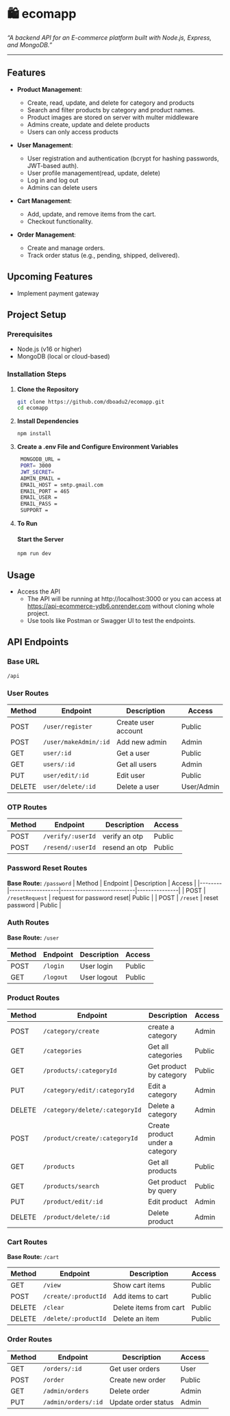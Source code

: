 # 🛍️ ecomapp  
*“A backend API for an E-commerce platform built with Node.js, Express, and MongoDB.”*

---
## Features

- **Product Management**:
  - Create, read, update, and delete for category and products
  - Search and filter products by category and product names.
  - Product images are stored on server with multer middleware
  - Admins create, update and delete products
  - Users can only access products

- **User Management**:
  - User registration and authentication (bcrypt for hashing passwords, JWT-based auth).
  - User profile management(read, update, delete)
  - Log in and log out
  - Admins can delete users

- **Cart Management**:
  - Add, update, and remove items from the cart.
  - Checkout functionality.

- **Order Management**:
  - Create and manage orders.
  - Track order status (e.g., pending, shipped, delivered).


    
## Upcoming Features
- Implement payment gateway


## Project Setup

### Prerequisites
- Node.js (v16 or higher)
- MongoDB (local or cloud-based)

### Installation Steps

1. **Clone the Repository**
   ```bash
   git clone https://github.com/dboadu2/ecomapp.git
   cd ecomapp

2. **Install Dependencies**
   ```bash
   npm install
   ```
3. **Create a .env File and Configure Environment Variables**
   ```bash
    MONGODB_URL =
    PORT= 3000
    JWT_SECRET= 
    ADMIN_EMAIL = 
    EMAIL_HOST = smtp.gmail.com
    EMAIL_PORT = 465
    EMAIL_USER = 
    EMAIL_PASS = 
    SUPPORT = 
   ```
4. **To Run**
   #### Start the Server
   ```bash
   npm run dev
   ```     

## Usage
  - Access the API
    - The API will be running at http://localhost:3000 or you can access at https://api-ecommerce-ydb6.onrender.com without cloning whole project.
    - Use tools like Postman or Swagger UI to test the endpoints.

## API Endpoints
### Base URL
`/api`
### User Routes
| Method | Endpoint              | Description            | Access     |
|--------|-----------------------|------------------------|------------|
| POST   | `/user/register`      | Create user account    |   Public   |
| POST   | `/user/makeAdmin/:id` | Add new admin          |   Admin    |
| GET    | `user/:id`            | Get a user             |   Public   |
| GET    | `users/:id`           | Get all users          |   Admin    |
| PUT    | `user/edit/:id`       | Edit user              |   Public   |
| DELETE | `user/delete/:id`     | Delete a user          | User/Admin |


### OTP Routes

| Method | Endpoint         | Description            | Access        |
|--------|------------------|------------------------|---------------|
| POST   | `/verify/:userId`| verify an otp          |   Public      |
| POST   | `/resend/:userId`| resend an otp          |   Public      |

### Password Reset Routes
**Base Route:** `/password`
| Method | Endpoint         | Description               | Access        |
|--------|------------------|---------------------------|---------------|
| POST   | `/resetRequest`  | request for password reset|   Public      |
| POST   | `/reset`         | reset password            |   Public      |


### Auth Routes
**Base Route:** `/user`

| Method | Endpoint       | Description            | Access        |
|--------|----------------|------------------------|---------------|
| POST   | `/login`       | User login             |   Public      |
| GET    | `/logout`      | User logout            |   Public      |


### Product Routes

| Method | Endpoint                      | Description                    | Access        |
|--------|-------------------------------|--------------------------------|---------------|
| POST   | `/category/create`            | create a category              |    Admin      |
| GET    | `/categories`                 | Get all categories             |    Public     |
| GET    | `/products/:categoryId`       | Get product by category        |    Public     |
| PUT    | `/category/edit/:categoryId`  | Edit a category                |    Admin      |
| DELETE | `/category/delete/:categoryId`| Delete a category              |    Admin      |
| POST   | `/product/create/:categoryId` | Create product under a category|    Admin      |
| GET    | `/products`                   | Get all products               |    Public     |
| GET    | `/products/search`            | Get product by query           |    Public     |
| PUT    | `/product/edit/:id`           | Edit product                   |    Admin      |
| DELETE | `/product/delete/:id`         | Delete product                 |    Admin      |

### Cart Routes
**Base Route:** `/cart`

| Method | Endpoint            | Description            |   Access      |
|--------|---------------------|------------------------|---------------|
| GET    | `/view`             | Show cart items        |   Public      |
| POST   | `/create/:productId`| Add items to cart      |   Public      |
| DELETE | `/clear`            | Delete items from cart |   Public      |
| DELETE | `/delete/:productId`| Delete an item         |   Public      |


### Order Routes

| Method | Endpoint           | Description             | Access       |
|--------|--------------------|-------------------------|--------------|
| GET    | `/orders/:id`      | Get user orders         |    User      |
| POST   | `/order`           | Create new order        |    Public    |
| GET    | `/admin/orders`    | Delete order            |    Admin     |
| PUT    | `/admin/orders/:id`| Update order status     |    Admin     |
